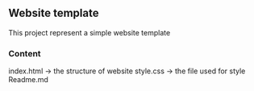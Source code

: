 ## Website template

This project represent a simple website template

### Content

index.html -> the structure of website
style.css -> the file used for style
Readme.md
